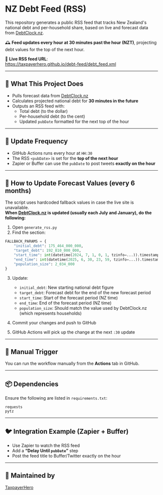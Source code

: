 # NZ Debt Feed (RSS)

This repository generates a public RSS feed that tracks New Zealand's national debt and per-household share, based on live and forecast data from [DebtClock.nz](https://www.debtclock.nz).

🕰 **Feed updates every hour at 30 minutes past the hour (NZT)**, projecting debt values for the top of the next hour.

📡 **Live RSS feed URL**:  
https://taxpayerhero.github.io/debt-feed/debt_feed.xml

---

## 📌 What This Project Does

- Pulls forecast data from [DebtClock.nz](https://www.debtclock.nz)
- Calculates projected national debt for **30 minutes in the future**
- Outputs an RSS feed with:
  - Total debt (to the dollar)
  - Per-household debt (to the cent)
  - Updated `pubDate` formatted for the next top of the hour

---

## 🔁 Update Frequency

- GitHub Actions runs every hour at `HH:30`
- The RSS `<pubDate>` is set for the **top of the next hour**
- Zapier or Buffer can use the `pubDate` to post tweets **exactly on the hour**

---

## 🔧 How to Update Forecast Values (every 6 months)

The script uses hardcoded fallback values in case the live site is unavailable.  
**When [DebtClock.nz](https://www.debtclock.nz) is updated (usually each July and January), do the following:**

1. Open `generate_rss.py`
2. Find the section:

```python
FALLBACK_PARAMS = {
    "initial_debt": 175_464_000_000,
    "target_debt": 192_810_000_000,
    "start_time": int(datetime(2024, 7, 1, 0, 1, tzinfo=...)).timestamp(),
    "end_time": int(datetime(2025, 6, 30, 23, 59, tzinfo=...)).timestamp(),
    "population_size": 2_034_000
}
```

3. Update:
   - `initial_debt`: New starting national debt figure
   - `target_debt`: Forecast debt for the end of the new forecast period
   - `start_time`: Start of the forecast period (NZ time)
   - `end_time`: End of the forecast period (NZ time)
   - `population_size`: Should match the value used by DebtClock.nz (which represents households)

4. Commit your changes and push to GitHub
5. GitHub Actions will pick up the change at the next `:30` update

---

## 🔧 Manual Trigger

You can run the workflow manually from the **Actions** tab in GitHub.

---

## 📦 Dependencies

Ensure the following are listed in `requirements.txt`:

```
requests
pytz
```

---

## 🐦 Integration Example (Zapier + Buffer)

- Use Zapier to watch the RSS feed
- Add a **“Delay Until `pubDate`”** step
- Post the feed title to Buffer/Twitter exactly on the hour

---

## 🔗 Maintained by

[TaxpayerHero](https://github.com/TaxpayerHero)

